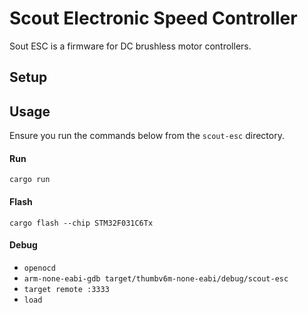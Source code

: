 # Scout Electronic Speed Controller

Sout ESC is a firmware for DC brushless motor controllers.

## Setup

## Usage

Ensure you run the commands below from the `scout-esc` directory.

#### Run

`cargo run`

#### Flash

`cargo flash --chip STM32F031C6Tx`

#### Debug

* `openocd`
* `arm-none-eabi-gdb target/thumbv6m-none-eabi/debug/scout-esc`
* `target remote :3333`
* `load`